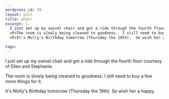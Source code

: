 ```yaml
--- 
wordpress_id: 39
layout: post
title: whee!
excerpt: |-
  I just set up my swivel chair and got a ride through the fourth floor courtesy of Ellen and Stephanie.
  <P>The room is slowly being cleaned to goodness.  I still need to buy a few more things for it.
  <P>It's Molly's Birthday tomorrow (Thursday the 19th).  So wish her a happy.

tags: 
---
```


I just set up my swivel chair and got a ride through the fourth floor courtesy of Ellen and Stephanie.
<P>The room is slowly being cleaned to goodness.  I still need to buy a few more things for it.
<P>It's Molly's Birthday tomorrow (Thursday the 19th).  So wish her a happy.
